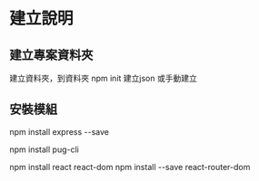 # 建立說明

## 建立專案資料夾
建立資料夾，到資料夾
npm init 建立json 或手動建立

## 安裝模組


npm install express --save

npm install pug-cli

npm install react react-dom
npm install --save react-router-dom
